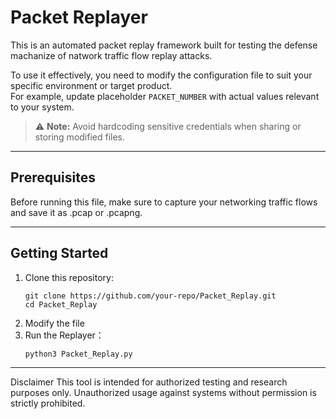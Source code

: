 # Packet Replayer

This is an automated packet replay framework built for testing the defense machanize of natwork traffic flow replay attacks.

To use it effectively, you need to modify the configuration file to suit your specific environment or target product.  
For example, update placeholder  `PACKET_NUMBER` with actual values relevant to your system.

> ⚠️ **Note:** Avoid hardcoding sensitive credentials when sharing or storing modified files.

---

## Prerequisites

Before running this file, make sure to capture your networking traffic flows and save it as .pcap or .pcapng.

---

## Getting Started

1. Clone this repository:
   ```
   git clone https://github.com/your-repo/Packet_Replay.git
   cd Packet_Replay
   ```
2. Modify the file
3. Run the Replayer：
   ```
   python3 Packet_Replay.py
   ```
---
Disclaimer
This tool is intended for authorized testing and research purposes only. Unauthorized usage against systems without permission is strictly prohibited.

